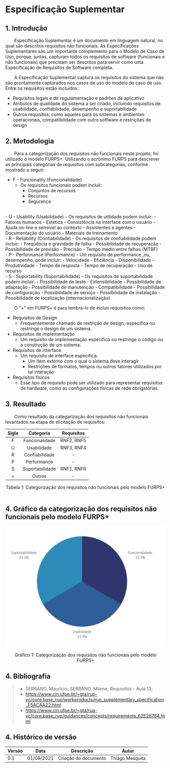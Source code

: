 # Especificação Suplementar

## 1. Introdução
&emsp;&emsp;Especificação Suplementar é um documento em linguagem natural, no qual são descritos requisitos não funcionais. As Especificações Suplementares são um importante complemento para o Modelo de Caso de Uso, porque, juntas, capturam todos os requisitos de software (funcionais e não funcionais) que precisam ser descritos para servir como uma Especificação de Requisitos de Software completa.

&emsp;&emsp;A Especificação Suplementar captura os requisitos do sistema que não são prontamente capturados nos casos de uso do modelo de caso de uso. Entre os requisitos estão incluídos:

- Requisitos legais e de regulamentação e padrões de aplicativo
- Atributos de qualidade do sistema a ser criado, incluindo requisitos de  usabilidade, confiabilidade, desempenho e suportabilidade
- Outros requisitos, como aqueles para os sistemas e ambientes operacionais, compatibilidade com outro software e restrições de design

## 2. Metodologia
&emsp;&emsp;Para a categorização dos requisitos não funcionais neste projeto, foi utilizado o modelo FURPS+. Utilizando o acrônimo FURPS para descrever as principais categorias de requisitos com subcategorias, conforme mostrado a seguir:
- F - Funcionality (Funcionalidade)
    - Os requisitos funcionais podem incluir:
        - Conjuntos de recursos
        - Recursos
        - Segurança
<br>
- U - Usability (Usabilidade)
    - Os requisitos de utilidade podem incluir: 
        - Fatores humanos
        - Estética
        - Consistência na interface com o usuário
        - Ajuda on-line e sensível ao contexto
        - Assistentes e agentes
        - Documentação do usuário
        - Materiais de treinamento
<br>
- R - Reliability (Confiabilidade)
    - Os requisitos de confiabilidade podem incluir:
        - Freqüência e gravidade de falha
        - Possibilidade de recuperação
        - Possibilidade de previsão
        - Precisão
        - Tempo médio entre falhas (MTBF)
<br>
- P - Performance (Performance)
    - Um requisito de performance ,ou, desempenho, pode incluir:
        - Velocidade
        - Eficiência
        - Disponibilidade
        - Produtividade
        - Tempo de resposta
        - Tempo de recuperação
        - Uso de recurso
<br>
- S - Suportability (Suportabilidade)
    - Os requisitos de suportabilidade podem incluir:
    - Possibilidade de teste
    - Extensibilidade
    - Possibilidade de adaptação
    - Possibilidade de manutenção
    - Compatibilidade
    - Possibilidade de configuração
    - Possibilidade de serviço
    - Possibilidade de instalação
    - Possibilidade de localização (internacionalização)

<br>

&emsp;&emsp;O "+" em FURPS+ é para lembrá-lo de incluir requisitos como:
- Requisitos de Design
    - Frequentemente chamado de restrição de design, especifica ou restringe o design de um sistema. 
- Requisitos de implementação
    - Um requisito de implementação especifica ou restringe o código ou a construção de um sistema.
- Requisitos de interface
    - Um requisito de interface especifica: 
        - Um item externo com o qual o sistema deve interagir 
        - Restrições de formatos, tempos ou outros fatores utilizados por tal interação 
- Requisitos físicos
    - Esse tipo de requisito pode ser utilizado para representar requisitos de hardware, como as configurações físicas de rede obrigatórias.

## 3. Resultado
&emsp;&emsp;Como resultado da categarização dos requisitos não funcionais levantados na etapa de elicitação de requisitos:
<center>

|Sigla| Categoria|Requisitos                                      |
|:------: | :------: | :--------------------------------------------------: |
F | Funcionalidade   | RNF2, RNF5 |
|U | Usabilidade   | RNF3, RNF4     |
|R| Confiabilidade   | -    |
|P| Performance    | -     |
|S| Suportabilidade    | RNF1, RNF6|
|+| Outros    | -   |

<figcaption>Tabela 1: Categorização dos requisitos não funcionais pelo modelo FURPS+</figcaption>

</center>
<br>

## 4. Gráfico da categorização dos requisitos não funcionais pelo modelo FURPS+
<center>

![persona](../assets/EspecificacaoSuplementar.png)
<figcaption>Gráfico 1: Categorização dos requisitos não funcionais pelo modelo FURPS+</figcaption>

</center>

## 4. Bibliografia

> - SERRANO, Maurício; SERRANO, Milene; Requisitos - Aula 13;
> - https://www.cin.ufpe.br/~gta/rup-vc/core.base_rup/workproducts/rup_supplementary_specification_F5ACAA22.html
> - https://www.cin.ufpe.br/~gta/rup-vc/core.base_rup/guidances/concepts/requirements_62E28784.html

## 4. Histórico de versão

| Versão | Data       | Descrição                      | Autor        |
| ------ | ---------- | ------------------------------ | ------------ |
| 0.1    | 01/09/2021 | Criação do documento | Thiago Mesquita |